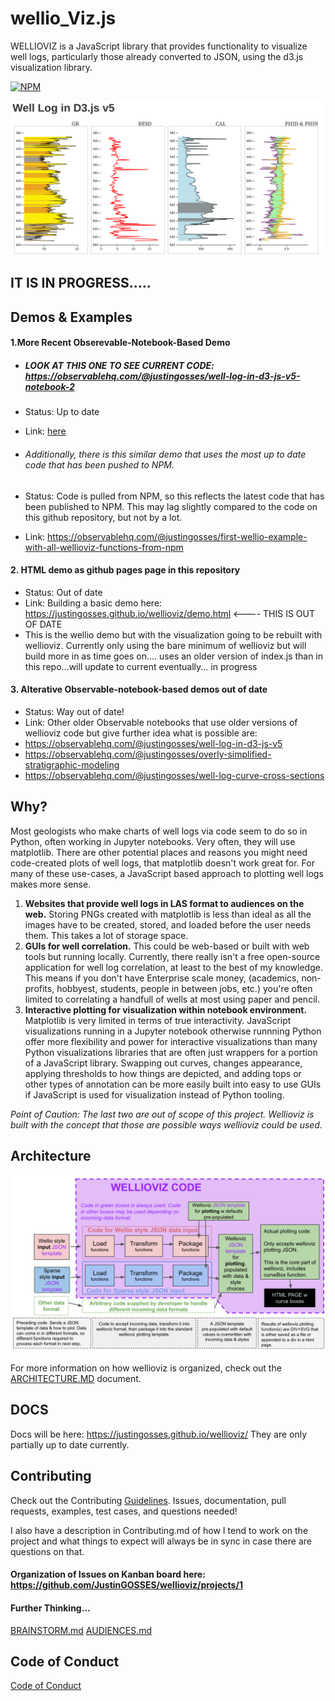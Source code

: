 # wellio_Viz.js

WELLIOVIZ is a JavaScript library that provides functionality to visualize well logs, particularly those already converted to JSON, using the d3.js visualization library.

[![NPM](https://nodei.co/npm/wellioviz.png?compact=true)](https://npmjs.org/package/wellioviz)

<a href="https://observablehq.com/@justingosses/well-log-in-d3-js-v5-notebook-2"><img src="docs/images/well_log_screenshot.png"></a>

## IT IS IN PROGRESS.....

## Demos & Examples

#### 1.More Recent Obserevable-Notebook-Based Demo
- ##### LOOK AT THIS ONE TO SEE CURRENT CODE: https://observablehq.com/@justingosses/well-log-in-d3-js-v5-notebook-2
- Status: Up to date
- Link: <a href="https://observablehq.com/@justingosses/well-log-in-d3-js-v5-notebook-2">here</a>

- ###### Additionally, there is this similar demo that uses the most up to date code that has been pushed to NPM. 
- Status: Code is pulled from NPM, so this reflects the latest code that has been published to NPM. This may lag slightly compared to the code on this github repository, but not by a lot. 
- Link: <a href="https://observablehq.com/@justingosses/first-wellio-example-with-all-wellioviz-functions-from-npm">https://observablehq.com/@justingosses/first-wellio-example-with-all-wellioviz-functions-from-npm</a>


#### 2. HTML demo as github pages page in this repository
- Status: Out of date
- Link: Building a basic demo here: https://justingosses.github.io/wellioviz/demo.html <---- THIS IS OUT OF DATE
- This is the wellio demo but with the visualization going to be rebuilt with wellioviz. Currently only using the bare minimum of wellioviz but will build more in as time goes on.... uses an older version of index.js than in this repo...will update to current eventually... in progress


#### 3. Alterative Observable-notebook-based demos out of date
- Status: Way out of date!
- Link: Other older Observable notebooks that use older versions of wellioviz code but give further idea what is possible are: 
- https://observablehq.com/@justingosses/well-log-in-d3-js-v5
- https://observablehq.com/@justingosses/overly-simplified-stratigraphic-modeling
- https://observablehq.com/@justingosses/well-log-curve-cross-sections

## Why?

Most geologists who make charts of well logs via code seem to do so in Python, often working in Jupyter notebooks. Very often, they will use matplotlib. There are other potential places and reasons you might need code-created plots of well logs, that matplotlib doesn't work great for. For many of these use-cases, a JavaScript based approach to plotting well logs makes more sense.

1. <b>Websites that provide well logs in LAS format to audiences on the web.</b> Storing PNGs created with matplotlib is less than ideal as all the images have to be created, stored, and loaded before the user needs them. This takes a lot of storage space.
2. <b>GUIs for well correlation.</b> This could be web-based or built with web tools but running locally. Currently, there really isn't a free open-source application for well log correlation, at least to the best of my knowledge. This means if you don't have Enterprise scale money, (academics, non-profits, hobbyest, students, people in between jobs, etc.) you're often limited to correlating a handfull of wells at most using paper and pencil. 
3. <b>Interactive plotting for visualization within notebook environment.</b> Matplotlib is very limited in terms of true interactivity. JavaScript visualizations running in a Jupyter notebook otherwise runnning Python offer more flexibility and power for interactive visualizations than many Python visualizations libraries that are often just wrappers for a portion of a JavaScript library. Swapping out curves, changes appearance, applying thresholds to how things are depicted, and adding tops or other types of annotation can be more easily built into easy to use GUIs if JavaScript is used for visualization instead of Python tooling.

<i>Point of Caution: The last two are out of scope of this project. Wellioviz is built with the concept that those are possible ways wellioviz could be used.</i>


## Architecture 
<a href="images/wellioviz_architecture.png"><img src="docs/images/wellioviz_architecture.png"></a>

For more information on how wellioviz is organized, check out the <a href="docs/ARCHITECTURE.MD">ARCHITECTURE.MD</a> document. 

## DOCS
Docs will be here: https://justingosses.github.io/wellioviz/ They are only partially up to date currently. 

## Contributing
Check out the Contributing <a href="https://github.com/JustinGOSSES/wellioviz/blob/master/CONTRIBUTING.md">Guidelines</a>. Issues, documentation, pull requests, examples, test cases, and questions needed!

I also have a description in Contributing.md of how I tend to work on the project and what things to expect will always be in sync in case there are questions on that.

#### Organization of Issues on Kanban board here: https://github.com/JustinGOSSES/wellioviz/projects/1

#### Further Thinking...

<a href="docs/BRAINSTORMS.md">BRAINSTORM.md</a>
<a href="docs/audiences.md">AUDIENCES.md</a>

## Code of Conduct
<a href="CODE_OF_CONDUCT.md">Code of Conduct</a>
